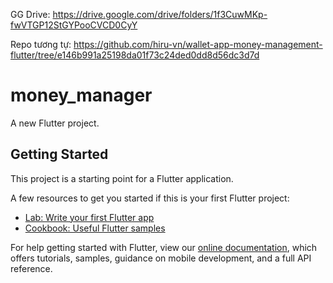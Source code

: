 GG Drive: https://drive.google.com/drive/folders/1f3CuwMKp-fwVTGP12StGYPooCVCD0CyY

Repo tương tự: https://github.com/hiru-vn/wallet-app-money-management-flutter/tree/e146b991a25198da01f73c24ded0dd8d56dc3d7d

# money_manager

A new Flutter project.

## Getting Started

This project is a starting point for a Flutter application.

A few resources to get you started if this is your first Flutter project:

- [Lab: Write your first Flutter app](https://flutter.dev/docs/get-started/codelab)
- [Cookbook: Useful Flutter samples](https://flutter.dev/docs/cookbook)

For help getting started with Flutter, view our
[online documentation](https://flutter.dev/docs), which offers tutorials,
samples, guidance on mobile development, and a full API reference.
